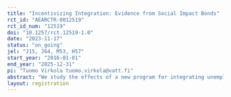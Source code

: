 ```yaml
---
title: "Incentivizing Integration: Evidence from Social Impact Bonds"
rct_id: "AEARCTR-0012519"
rct_id_num: "12519"
doi: "10.1257/rct.12519-1.0"
date: "2023-11-17"
status: "on_going"
jel: "J15, J64, M53, H57"
start_year: "2016-01-01"
end_year: "2025-12-31"
pi: "Tuomo Virkola tuomo.virkola@vatt.fi"
abstract: "We study the effects of a new program for integrating unemployed immigrants into the labor market. A key part of this program is to create strong financial incentives for private service providers to place immigrants into gainful employment. Participation is randomized and service providers are compensated for the cost-savings to the public sector (measured by income taxes and unemployment benefits) relative to a control group participating in business-as-usual services. The new program provides a fast track to on-the-job training, while the business-as-usual services emphasize in-class language training. Thus, there is a potential trade-off between being employed in the short-run and accumulating general skills that can be beneficial in the long-run. We use the randomization and administrative data on participants' labor market outcomes, training participation and language skills to measure the effectiveness of the program both in the short- and long-run."
layout: registration
---
```


